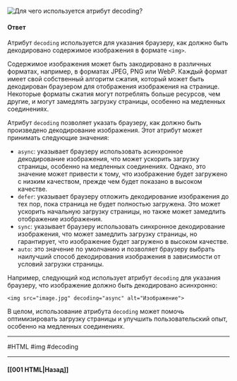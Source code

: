 ![Для чего используется атрибут `decoding`?](https://youtu.be/J6CgOSKFOlw?t=150)

#### Ответ

Атрибут `decoding` используется для указания браузеру, как должно быть декодировано содержимое изображения в формате `<img>`.

Содержимое изображения может быть закодировано в различных форматах, например, в форматах JPEG, PNG или WebP. Каждый формат имеет свой собственный алгоритм сжатия, который может быть декодирован браузером для отображения изображения на странице. Некоторые форматы сжатия могут потреблять больше ресурсов, чем другие, и могут замедлять загрузку страницы, особенно на медленных соединениях.

Атрибут `decoding` позволяет указать браузеру, как должно быть произведено декодирование изображения. Этот атрибут может принимать следующие значения:

- `async`: указывает браузеру использовать асинхронное декодирование изображения, что может ускорить загрузку страницы, особенно на медленных соединениях. Однако, это значение может привести к тому, что изображение будет загружено с низким качеством, прежде чем будет показано в высоком качестве.
- `defer`: указывает браузеру отложить декодирование изображения до тех пор, пока страница не будет полностью загружена. Это может ускорить начальную загрузку страницы, но также может замедлить отображение изображения.
- `sync`: указывает браузеру использовать синхронное декодирование изображения, что может замедлить загрузку страницы, но гарантирует, что изображение будет загружено в высоком качестве.
- `auto`: это значение по умолчанию и позволяет браузеру выбрать наилучший способ декодирования изображения в зависимости от условий загрузки страницы.

Например, следующий код использует атрибут `decoding` для указания браузеру, что изображение должно быть декодировано асинхронно:

```
<img src="image.jpg" decoding="async" alt="Изображение">
```

В целом, использование атрибута `decoding` может помочь оптимизировать загрузку страницы и улучшить пользовательский опыт, особенно на медленных соединениях.

___
#HTML #img #decoding

___

#### [[001 HTML|Назад]]
